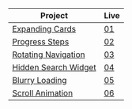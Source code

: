 | Project                                                                                                                     | Live                                                                         |
 | --------------------------------------------------------------------------------------------------------------------------- | --------------------------------------------------------------------------------- |
 | [Expanding Cards](https://github.com/isinnur/50projects50days/tree/main/Day%201-%20Expanding%20cards)                       |    [01](https://venerable-swan-40a01b.netlify.app/)|
| [Progress Steps](https://github.com/isinnur/50projects50days/tree/main/Day%202-Progress%20Steps)                       |    [02](https://dynamic-smakager-5da375.netlify.app)|
| [Rotating Navigation](https://github.com/isinnur/50projects50days/tree/main/Day%203-Rotating%20Navigation)                       |    [03](https://animated-sunburst-ca9762.netlify.app)|
| [Hidden Search Widget](https://github.com/isinnur/50projects50days/tree/main/day4-hidden-search-widget)                       |    [04](https://lucent-baklava-15e242.netlify.app)|
| [Blurry Loading](https://github.com/isinnur/50projects50days/tree/main/day5-blurry-loading)                       |    [05](https://gentle-alfajores-2a5bde.netlify.app)|
| [Scroll Animation](https://github.com/isinnur/50projects50days/tree/main/day6-scroll-animation)                       |    [06](https://musical-stardust-b1ff7a.netlify.app)|
